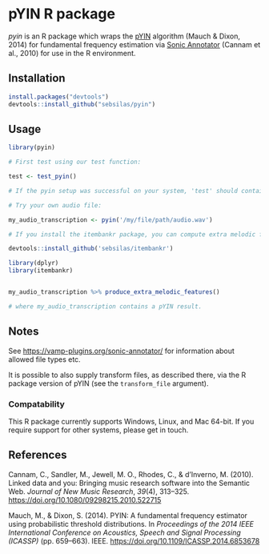 # pYIN R package

*pyin* is an R package which wraps the [pYIN](https://code.soundsoftware.ac.uk/projects/pyin) algorithm (Mauch & Dixon, 2014) for fundamental frequency estimation via [Sonic Annotator](https://vamp-plugins.org/sonic-annotator/) (Cannam et al., 2010) for use in the R environment.

## Installation

```r
install.packages("devtools")
devtools::install_github("sebsilas/pyin")
```

## Usage

```r 
library(pyin)

# First test using our test function:

test <- test_pyin()

# If the pyin setup was successful on your system, 'test' should contain a 10x5 data with the transcribed note events of a demo audio file we have distributed with the package.

# Try your own audio file:

my_audio_transcription <- pyin('/my/file/path/audio.wav')

# If you install the itembankr package, you can compute extra melodic features on this:

devtools::install_github('sebsilas/itembankr')

library(dplyr)
library(itembankr)


my_audio_transcription %>% produce_extra_melodic_features()

# where my_audio_transcription contains a pYIN result.

```

## Notes

See https://vamp-plugins.org/sonic-annotator/ for information about allowed file types etc.

It is possible to also supply transform files, as described there, via the R package version of pYIN (see the `transform_file` argument).

### Compatability

This R package currently supports Windows, Linux, and Mac 64-bit.
If you require support for other systems, please get in touch.

## References

Cannam, C., Sandler, M., Jewell, M. O., Rhodes, C., & d’Inverno, M. (2010). Linked data and you: Bringing music research software into the Semantic Web. *Journal of New Music Research*, *39*(4), 313–325. <https://doi.org/10.1080/09298215.2010.522715>

Mauch, M., & Dixon, S. (2014). PYIN: A fundamental frequency estimator using probabilistic threshold distributions. In *Proceedings of the 2014 IEEE International Conference on Acoustics, Speech and Signal Processing (ICASSP)* (pp. 659–663). IEEE. <https://doi.org/10.1109/ICASSP.2014.6853678>

